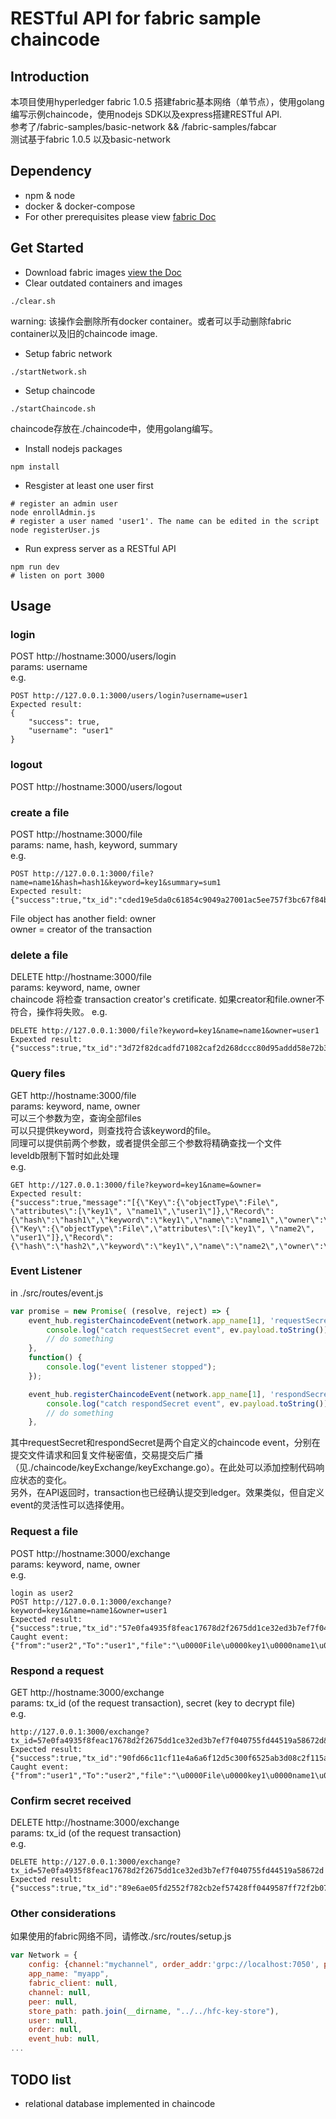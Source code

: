 # RESTful API for fabric sample chaincode
## Introduction
本项目使用hyperledger fabric 1.0.5
搭建fabric基本网络（单节点），使用golang编写示例chaincode，使用nodejs SDK以及express搭建RESTful API.  
参考了/fabric-samples/basic-network && /fabric-samples/fabcar   
测试基于fabric 1.0.5 以及basic-network
## Dependency
* npm & node
* docker & docker-compose
* For other prerequisites please view [fabric Doc](http://hyperledger-fabric-doc.readthedocs.io/en/latest/prereqs.html)
## Get Started
* Download fabric images
[view the Doc](http://hyperledger-fabric-doc.readthedocs.io/en/latest/samples.html#binaries)
* Clear outdated containers and images
```shell
./clear.sh
```
warning: 该操作会删除所有docker container。或者可以手动删除fabric container以及旧的chaincode image.
* Setup fabric network
```shell
./startNetwork.sh
```
* Setup chaincode
```shell
./startChaincode.sh
```
chaincode存放在./chaincode中，使用golang编写。
* Install nodejs packages
```shell
npm install
```
* Resgister at least one user first
```shell
# register an admin user
node enrollAdmin.js
# register a user named 'user1'. The name can be edited in the script
node registerUser.js
```
* Run express server as a RESTful API
```shell
npm run dev
# listen on port 3000
```
## Usage
### login
POST http://hostname:3000/users/login  
params: username  
e.g.
```
POST http://127.0.0.1:3000/users/login?username=user1
Expected result:
{
    "success": true,
    "username": "user1"
}
```
### logout
POST http://hostname:3000/users/logout
### create a file
POST http://hostname:3000/file  
params: name, hash, keyword, summary  
e.g.  
```
POST http://127.0.0.1:3000/file?name=name1&hash=hash1&keyword=key1&summary=sum1
Expected result:
{"success":true,"tx_id":"cded19e5da0c61854c9049a27001ac5ee757f3bc67f84b2e1fbd9e494884e66b"}
```
File object has another field: owner  
owner = creator of the transaction  
### delete a file
DELETE http://hostname:3000/file  
params: keyword, name, owner  
chaincode 将检查 transaction creator's cretificate. 如果creator和file.owner不符合，操作将失败。
e.g.  
```
DELETE http://127.0.0.1:3000/file?keyword=key1&name=name1&owner=user1
Expexted result:
{"success":true,"tx_id":"3d72f82dcadfd71082caf2d268dccc80d95addd58e72b342ae71dd359d179468"}
```
### Query files
GET http://hostname:3000/file  
params: keyword, name, owner  
可以三个参数为空，查询全部files  
可以只提供keyword，则查找符合该keyword的file。  
同理可以提供前两个参数，或者提供全部三个参数将精确查找一个文件  
leveldb限制下暂时如此处理  
e.g.  
```
GET http://127.0.0.1:3000/file?keyword=key1&name=&owner=
Expected result:
{"success":true,"message":"[{\"Key\":{\"objectType\":File\", \"attributes\":[\"key1\", \"name1\",\"user1\"]},\"Record\":{\"hash\":\"hash1\",\"keyword\":\"key1\",\"name\":\"name1\",\"owner\":\"user1\",\"summary\":\"sum1\"}},
{\"Key\":{\"objectType\":File\",\"attributes\":[\"key1\", \"name2\", \"user1\"]},\"Record\":{\"hash\":\"hash2\",\"keyword\":\"key1\",\"name\":\"name2\",\"owner\":\"user1\",\"summary\":\"sum2\"}}]"}
```
### Event Listener
in ./src/routes/event.js  
```js
var promise = new Promise( (resolve, reject) => {
    event_hub.registerChaincodeEvent(network.app_name[1], 'requestSecret', function(ev) {
        console.log("catch requestSecret event", ev.payload.toString());
        // do something
    },
    function() {
        console.log("event listener stopped");
    }); 

    event_hub.registerChaincodeEvent(network.app_name[1], 'respondSecret', function(ev) {
        console.log("catch respondSecret event", ev.payload.toString());
        // do something
    },
```
其中requestSecret和respondSecret是两个自定义的chaincode event，分别在提交文件请求和回复文件秘密值，交易提交后广播（见./chaincode/keyExchange/keyExchange.go）。在此处可以添加控制代码响应状态的变化。  
另外，在API返回时，transaction也已经确认提交到ledger。效果类似，但自定义event的灵活性可以选择使用。  

### Request a file
POST http://hostname:3000/exchange  
params: keyword, name, owner  
e.g.  
```
login as user2
POST http://127.0.0.1:3000/exchange?keyword=key1&name=name1&owner=user1
Expected result:
{"success":true,"tx_id":"57e0fa4935f8feac17678d2f2675dd1ce32ed3b7ef7f040755fd44519a58672d"}
Caught event:
{"from":"user2","To":"user1","file":"\u0000File\u0000key1\u0000name1\u0000user1\u0000","tx_id":"57e0fa4935f8feac17678d2f2675dd1ce32ed3b7ef7f040755fd44519a58672d"}
```

### Respond a request
GET http://hostname:3000/exchange  
params: tx_id (of the request transaction), secret (key to decrypt file)  
e.g.  
```
http://127.0.0.1:3000/exchange?tx_id=57e0fa4935f8feac17678d2f2675dd1ce32ed3b7ef7f040755fd44519a58672d&secret=secret1
Expected result:
{"success":true,"tx_id":"90fd66c11cf11e4a6a6f12d5c300f6525ab3d08c2f115ac59f64401d9b77e6bf"}
Caught event:
{"from":"user1","To":"user2","file":"\u0000File\u0000key1\u0000name1\u0000user1\u0000","tx_id":"57e0fa4935f8feac17678d2f2675dd1ce32ed3b7ef7f040755fd44519a58672d","secret":"secret1"}
```

### Confirm secret received
DELETE http://hostname:3000/exchange  
params: tx_id (of the request transaction)  
e.g.  
```
DELETE http://127.0.0.1:3000/exchange?tx_id=57e0fa4935f8feac17678d2f2675dd1ce32ed3b7ef7f040755fd44519a58672d
Expected result:
{"success":true,"tx_id":"89e6ae05fd2552f782cb2ef57428ff0449587ff72f2b076480cf0c9f9f905391"}
```

### Other considerations
如果使用的fabric网络不同，请修改./src/routes/setup.js
```js
var Network = {
    config: {channel:"mychannel", order_addr:'grpc://localhost:7050', peer_addr:'grpc://localhost:7051', event_addr:'grpc://localhost:7053'},
    app_name: "myapp",
    fabric_client: null,
    channel: null,
    peer: null,
    store_path: path.join(__dirname, "../../hfc-key-store"),
    user: null,
    order: null,
    event_hub: null,
...
```
## TODO list
* relational database implemented in chaincode
